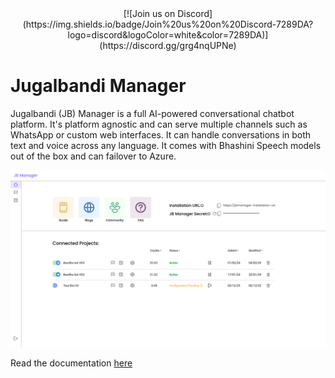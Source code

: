 

<div align="center">
[![Join us on Discord](https://img.shields.io/badge/Join%20us%20on%20Discord-7289DA?logo=discord&logoColor=white&color=7289DA)](https://discord.gg/grg4nqUPNe)
</div>


# Jugalbandi Manager

Jugalbandi (JB) Manager is a full AI-powered conversational chatbot platform. It's platform agnostic and can serve multiple channels such as WhatsApp or custom web interfaces. It can handle conversations in both text and voice across any language. It comes with Bhashini Speech models out of the box and can failover to Azure.

![](docs/assets/jb-manager.png)

Read the documentation [here](https://opennyai.github.io/Jugalbandi-Manager/)
